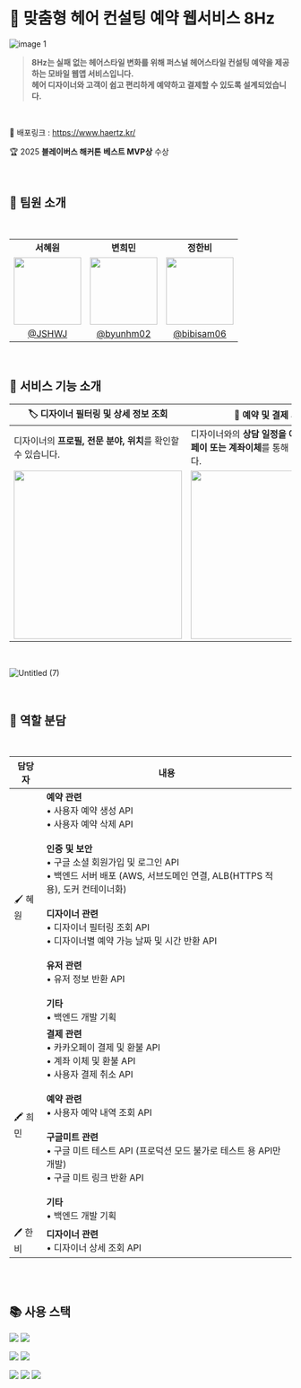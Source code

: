 # 📅 맞춤형 헤어 컨설팅 예약 웹서비스 8Hz

![image 1](https://github.com/user-attachments/assets/2f4b7743-cf81-4962-ad2c-129d75cbeba5)

> **8Hz는 실패 없는 헤어스타일 변화를 위해 퍼스널 헤어스타일 컨설팅 예약을 제공하는 모바일 웹앱 서비스입니다. <br/>  헤어 디자이너와 고객이 쉽고 편리하게 예약하고 결제할 수 있도록 설계되었습니다.**

<br>

📌 배포링크 : https://www.haertz.kr/

🏆 2025 **블레이버스 해커톤** **베스트 MVP상** 수상

<br>

## 👥 팀원 소개
<br>

<table align="center">
  <tr>
    <td align="center"><b>서혜원</b></td>
    <td align="center"><b>변희민</b></td>
    <td align="center"><b>정한비</b></td>
  </tr>
  <tr>
    <td align="center">
      <img src="https://avatars.githubusercontent.com/u/81088222?v=4" width="120" height="120"/>
    </td>
    <td align="center">
      <img src="https://avatars.githubusercontent.com/u/128574532?v=4" width="120" height="120"/>
    </td>
    <td align="center">
      <img src="https://avatars.githubusercontent.com/u/147711078?v=4" width="120" height="120"/>
    </td>
  </tr>
  <tr>
    <td align="center"><a href="https://github.com/JSHWJ">@JSHWJ</a></td>
    <td align="center"><a href="https://github.com/byunhm02">@byunhm02</a></td>
    <td align="center"><a href="https://github.com/bibisam06">@bibisam06</a></td>
  </tr>
</table>

</br>
                                                                            
## 💬 서비스 기능 소개

| 🏷️ 디자이너 필터링 및 상세 정보 조회|  📅 예약 및 결제 시스템 | 📂 예약 내역 조회 |
|-------------------------------|-----------------------------|--------------------------------|
| 디자이너의 **프로필, 전문 분야, 위치**를 확인할 수 있습니다.| 디자이너와의 **상담 일정을 예약**하고, **카카오페이 또는 계좌이체**를 통해 결제할 수 있습니다. | **예약 내역 확인, 후기 작성, 취소, 비대면 미팅 입장, 요약 리포트 확인**이 가능합니다.|
|<img src="https://github.com/user-attachments/assets/75c0261f-11a5-4822-881c-09b5882b7ddb" width="300px"/> |<img src="https://github.com/user-attachments/assets/c476955c-00c4-4530-9687-f58f57db4568" width="300px"/>|<img src="https://github.com/user-attachments/assets/a9517483-9ae4-4f60-bd48-a7ac00696d2b" width="300px"/>|

<br>

![Untitled (7)](https://github.com/user-attachments/assets/43a235d8-afce-4787-bd03-0b79d89dd9f5)

<br>

## 📍 역할 분담
<br>
<table align="center">
      <tr>
        <th>담당자</th>
        <th>내용</th>
      </tr>
    </thead>
    <tbody>
      <tr>
        <td>🖌️ 혜원</td>
        <td>
          <strong>예약 관련</strong><br>
          • 사용자 예약 생성 API<br>
          • 사용자 예약 삭제 API<br><br>
          <strong>인증 및 보안</strong><br>
          • 구글 소셜 회원가입 및 로그인 API<br>
          • 백엔드 서버 배포 (AWS, 서브도메인 연결, ALB(HTTPS 적용), 도커 컨테이너화)<br><br>
          <strong>디자이너 관련</strong><br>
          • 디자이너 필터링 조회 API<br>
          • 디자이너별 예약 가능 날짜 및 시간 반환 API<br><br>
          <strong>유저 관련</strong><br>
          • 유저 정보 반환 API<br><br>
          <strong>기타</strong><br>
          • 백엔드 개발 기획
        </td>
      </tr>
      <tr>
        <td>🖍️ 희민</td>
        <td>
          <strong>결제 관련</strong><br>
          • 카카오페이 결제 및 환불 API<br>
          • 계좌 이체 및 환불 API<br>
          • 사용자 결제 취소 API<br><br>
          <strong>예약 관련</strong><br>
          • 사용자 예약 내역 조회 API<br><br>
          <strong>구글미트 관련</strong><br>
          • 구글 미트 테스트 API (프로덕션 모드 불가로 테스트 용 API만 개발)<br>
          • 구글 미트 링크 반환 API<br><br>
          <strong>기타</strong><br>
          • 백엔드 개발 기획
        </td>
      </tr>
      <tr>
        <td>🖊️ 한비</td>
        <td>
          <strong>디자이너 관련</strong><br>
          • 디자이너 상세 조회 API
        </td>
      </tr>
</table>
</br>

<br>


## 📚 사용 스택

<img src="https://img.shields.io/badge/amazonaws-232F3E?style=for-the-badge&logo=amazonaws&logoColor=white"> <img src="https://img.shields.io/badge/docker-%230db7ed.svg?style=for-the-badge&logo=docker&logoColor=white"> 

<img src="https://img.shields.io/badge/mysql-4479A1?style=for-the-badge&logo=mysql&logoColor=white"> <img src="https://img.shields.io/badge/redis-DC382D?style=for-the-badge&logo=redis&logoColor=white">

<img src="https://img.shields.io/badge/springboot-6DB33F?style=for-the-badge&logo=springboot&logoColor=white"> <img src="https://img.shields.io/badge/Spring%20Data%20JPA-6DB33F?style=for-the-badge&logo=spring&logoColor=white"/> <img src="https://img.shields.io/badge/gradle-02303A?style=for-the-badge&logo=gradle&logoColor=white"> 





<br>
<br>

 
  
 
